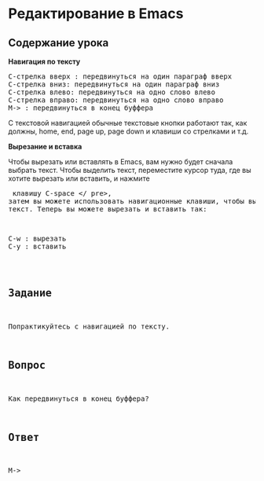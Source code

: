 # Редактирование в Emacs

## Содержание урока

<b>Навигация по тексту</b>

<pre>
C-стрелка вверх : передвинуться на один параграф вверх
C-стрелка вниз: передвинуться на один параграф вниз
C-стрелка влево: передвинуться на одно слово влево
C-стрелка вправо: передвинуться на одно слово вправо
M-> : передвинуться в конец буффера
</pre>

С текстовой навигацией обычные текстовые кнопки работают так, как должны, home, end, page up, page down и клавиши со стрелками и т.д.

<b>Вырезание и вставка</b>

Чтобы вырезать или вставлять в Emacs, вам нужно будет сначала выбрать текст. Чтобы выделить текст, переместите курсор туда, где вы хотите вырезать или вставить, и нажмите <pre> клавишу C-space </ pre>, затем вы можете использовать навигационные клавиши, чтобы выбрать нужный текст. Теперь вы можете вырезать и вставить так:

<pre>
C-w : вырезать
C-y : вставить
</pre>

## Задание

Попрактикуйтесь с навигацией по тексту.

## Вопрос

Как передвинуться в конец буффера?

## Ответ

M->